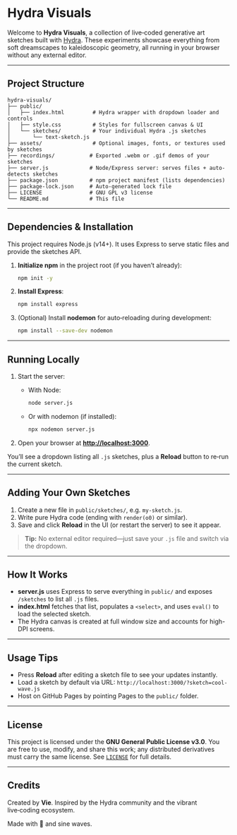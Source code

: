 # Hydra Visuals

Welcome to **Hydra Visuals**, a collection of live‑coded generative art sketches built with [Hydra](https://hydra.ojack.xyz/). These experiments showcase everything from soft dreamscapes to kaleidoscopic geometry, all running in your browser without any external editor.

---

## Project Structure

```text
hydra-visuals/
├── public/
│   ├── index.html         # Hydra wrapper with dropdown loader and controls
│   ├── style.css          # Styles for fullscreen canvas & UI
│   └── sketches/          # Your individual Hydra .js sketches
│       └── text-sketch.js
├── assets/                # Optional images, fonts, or textures used by sketches
├── recordings/           # Exported .webm or .gif demos of your sketches
├── server.js             # Node/Express server: serves files + auto-detects sketches
├── package.json          # npm project manifest (lists dependencies)
├── package-lock.json     # Auto-generated lock file
├── LICENSE               # GNU GPL v3 license
└── README.md             # This file
```

---

## Dependencies & Installation

This project requires Node.js (v14+). It uses Express to serve static files and provide the sketches API.

1. **Initialize npm** in the project root (if you haven’t already):

   ```bash
   npm init -y
   ```
2. **Install Express**:

   ```bash
   npm install express
   ```
3. (Optional) Install **nodemon** for auto‑reloading during development:

   ```bash
   npm install --save-dev nodemon
   ```

---

## Running Locally

1. Start the server:

   * With Node:

     ```bash
     node server.js
     ```
   * Or with nodemon (if installed):

     ```bash
     npx nodemon server.js
     ```

2. Open your browser at **[http://localhost:3000](http://localhost:3000)**.

You’ll see a dropdown listing all `.js` sketches, plus a **Reload** button to re‑run the current sketch.

---

## Adding Your Own Sketches

1. Create a new file in `public/sketches/`, e.g. `my-sketch.js`.
2. Write pure Hydra code (ending with `render(o0)` or similar).
3. Save and click **Reload** in the UI (or restart the server) to see it appear.

> **Tip:** No external editor required—just save your `.js` file and switch via the dropdown.

---

## How It Works

* **server.js** uses Express to serve everything in `public/` and exposes `/sketches` to list all `.js` files.
* **index.html** fetches that list, populates a `<select>`, and uses `eval()` to load the selected sketch.
* The Hydra canvas is created at full window size and accounts for high-DPI screens.

---

## Usage Tips

* Press **Reload** after editing a sketch file to see your updates instantly.
* Load a sketch by default via URL:
  `http://localhost:3000/?sketch=cool-wave.js`
* Host on GitHub Pages by pointing Pages to the `public/` folder.

---

## License

This project is licensed under the **GNU General Public License v3.0**.
You are free to use, modify, and share this work; any distributed derivatives must carry the same license.
See [`LICENSE`](LICENSE) for full details.

---

## Credits

Created by **Vie**.
Inspired by the Hydra community and the vibrant live‑coding ecosystem.

Made with 💙 and sine waves.
